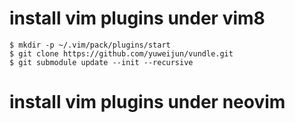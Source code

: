 # install vim plugins under vim8

    $ mkdir -p ~/.vim/pack/plugins/start
    $ git clone https://github.com/yuweijun/vundle.git
    $ git submodule update --init --recursive

# install vim plugins under neovim
